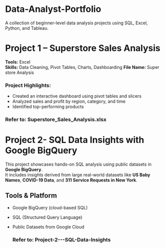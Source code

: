 # Data-Analyst-Portfolio
A collection of beginner-level data analysis projects using SQL, Excel, Python, and Tableau.

# Project 1 – Superstore Sales Analysis

**Tools:** Excel  
**Skills:** Data Cleaning, Pivot Tables, Charts, Dashboarding
**File Name:** Super store Analysis

### Project Highlights:
- Created an interactive dashboard using pivot tables and slicers
- Analyzed sales and profit by region, category, and time
- Identified top-performing products

### Refer to: Superstore_Sales_Analysis.xlsx

# Project 2- SQL Data Insights with Google BigQuery

This project showcases hands-on SQL analysis using public datasets in **Google BigQuery**.  
It includes insights derived from large real-world datasets like **US Baby Names**, **COVID-19 Data**, and **311 Service Requests in New York**.

## Tools & Platform
- Google BigQuery (cloud-based SQL)
- SQL (Structured Query Language)
- Public Datasets from Google Cloud

  ### Refer to: Project-2---SQL-Data-Insights
